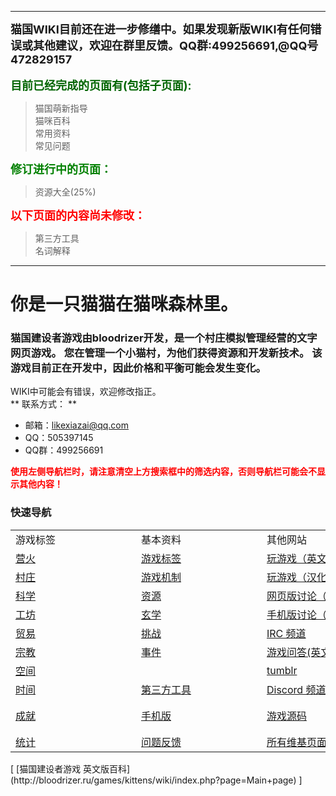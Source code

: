 ----------
<font size=4><strong>猫国WIKI目前还在进一步修缮中。如果发现新版WIKI有任何错误或其他建议，欢迎在群里反馈。QQ群:499256691,@QQ号472829157</font></strong><br><br>
<font color=darkgreen size=4><strong>目前已经完成的页面有(包括子页面):</font></strong><br>
>猫国萌新指导<br>
>猫咪百科<br>
>常用资料<br>
>常见问题<br>

<font color=green size=4><strong>修订进行中的页面：</font></strong><br>
>资源大全(25%)<br>

<font color=red size=4><strong>以下页面的内容尚未修改：</font></strong><br>

>第三方工具<br>
>名词解释<br>

----------

# 你是一只猫猫在猫咪森林里。
### 猫国建设者游戏由bloodrizer开发，是一个村庄模拟管理经营的文字网页游戏。 您在管理一个小猫村，为他们获得资源和开发新技术。 该游戏目前正在开发中，因此价格和平衡可能会发生变化。

WIKI中可能会有错误，欢迎修改指正。<br>
** 联系方式： **
* 邮箱：likexiazai@qq.com
* QQ：505397145
* QQ群：499256691

<font color=red><strong>使用左侧导航栏时，请注意清空上方搜索框中的筛选内容，否则导航栏可能会不显示其他内容！</font></strong><br>

### 快速导航

<table class="wikitable">
	<tbody>
		<tr>
			<td class="em">
				<span style="display:block;width:185px">
							游戏标签
				</span>
			</td>
			<td class="em">
				<span style="display:block;width:185px">
							基本资料
				</span>
			</td>
			<td class="em">
				<span style="display:block;width:185px">
							其他网站
				</span>
			</td>
			<td class="em">
				<span style="display:block;width:185px">
							多语言
				</span>
			</td>
		</tr>
		<tr>
			<td>
				<a href="?file=001-猫咪百科/01-建筑物/01-食物生产">
							营火
				</a>
			</td>
			<td>
				<a href="?file=002-常用资料/003-游戏标签">
							游戏标签
				</a>
			</td>
			<td>
				<a href="http://bloodrizer.ru/games/kittens/">玩游戏（英文原版）</a>
			</td>
			<td>
				<a href="http://bloodrizer.ru/games/kittens/wiki/index.php?page=locale-en">
							英语
				</a>
			</td>
		</tr>
		<tr>
			<td>
			<a href="?file=001-猫咪百科/02-村庄">
						村庄
			</a>
			</td>
			<td>
				<a href="?file=002-常用资料/001-游戏机制">
							游戏机制
				</a>
			</td>
			<td>
				<a href="http://likexia.gitee.io/cat-zh/">玩游戏（汉化版）</a>
			</td>
			<td>
				<a href="http://bloodrizer.ru/games/kittens/wiki/index.php?page=locale-ru">
							俄语
				</a>
			</td>
		</tr>
		<tr>
			<td>
			<a href="?file=001-猫咪百科/03-科学/01-科学">
						科学
			</a>
			</td>
			<td>
				<a href="?file=003-资源大全/005-资源介绍">
							资源
				</a>
			</td>
			<td>
				<a href="https://www.reddit.com/r/kittensgame/">网页版讨论（Reddit）</a>
			</td>
			<td>
				<a href="http://bloodrizer.ru/games/kittens/wiki/index.php?page=locale-ko">
							韩语
				</a>
			</td>
		</tr>
		<tr>
			<td>
			<a href="?file=001-猫咪百科/04-工坊/01-升级">
						工坊
			</a>
			</td>
			<td>
				<a href="?file=001-猫咪百科/03-科学/02-玄学#玄学">
							玄学
				</a>
			</td>
			<td>
			<a href="https://www.reddit.com/r/kgmobile/">手机版讨论（Reddit）</a>
			</td>
			<td>
				<a href="http://bloodrizer.ru/games/kittens/wiki/index.php?page=locale-no">
							挪威语
				</a>
			</td>
		</tr>
		<tr>
			<td>
			<a href="?file=001-猫咪百科/05-贸易">
						贸易
			</a>
			</td>
			<td>
				<a href="?file=002-常用资料/007-挑战模式">
							挑战
				</a>
			</td>
			<td>
			<a href="http://irc.lc/irc.canternet.org/kittensgame/Kitten@@@@" class="external">
						IRC 频道
			</a>
			</td>
			<td>
				<a href="http://bloodrizer.ru/games/kittens/wiki/index.php?page=Deutsch">
							德语
				</a>
			</td>
		</tr>
		<tr>
			<td>
			<a href="?file=001-猫咪百科/06-宗教/001-庙塔">
						宗教
			</a>
			</td>
			<td>
				<a href="?file=002-常用资料/006-事件介绍">
							事件
				</a>
			</td>
			<td>
			<a href="http://gaming.stackexchange.com/tags/kittens-game" class="external">
						游戏问答(英文)
			</a>
			</td>
			<td>
				<a href="http://bloodrizer.ru/games/kittens/wiki/index.php?page=locale-fr">
							法语
				</a>
			</td>
		</tr>
		<tr>
			<td>
			<a href="?file=001-猫咪百科/07-空间/01-地面控制">
						空间
			</a>
			</td>
			<td>
			</td>
			<td>
			<a href="http://kittensgame.tumblr.com/" class="external">
						tumblr
			</a>
			</td>
			<td>
				<a href="http://bloodrizer.ru/games/kittens/wiki/index.php?page=locale-br">
							巴西葡萄牙语
				</a>
			</td>
		</tr>
		<tr>
			<td>
			<a href="?file=001-猫咪百科/08-时间">
						时间
			</a>
			</td>
			<td>
				<a href="?file=004-第三方工具/01-第三方工具">
							第三方工具
				</a>
			</td>
			<td>
			<a href="https://discord.gg/2arBf9K">Discord 频道
			</td>
			<td>
				<a href="http://bloodrizer.ru/games/kittens/wiki/index.php?page=locale-es">
							西班牙语
				</a>
			</td>
		</tr>
		<tr>
			<td>
			<a href="?file=001-猫咪百科/09-成就">
						成就
			</a>
			</td>
			<td>
				<a href="?file=002-常用资料/002-手机版">
							手机版
				</a>
			</td>
			<td>
				<a href="http://bitbucket.org/bloodrizer/kitten-game" class="external">
							游戏源码
				</a>
			</td>
			<td>
			[简体中文](?file=006-各国语言包/02-简体中文)
			</td>
		</tr>
		<tr>
			<td>
			<a href="?file=001-猫咪百科/10-统计">
						统计
			</a>
			</td>
			<td>
				<a href="?file=002-常用资料/004-错误反馈">
							问题反馈
				</a>
			</td>
			<td>
				<a href="http://bloodrizer.ru/games/kittens/wiki/index.php?action=search&amp;query="
				class="external">
							所有维基页面(英文)
				</a>
			</td>
			<td>
				<a href="http://bloodrizer.ru/games/kittens/wiki/index.php?page=locales">
							全部语言
				</a>
			</td>
		</tr>
	</tbody>
</table>
[ [猫国建设者游戏 英文版百科](http://bloodrizer.ru/games/kittens/wiki/index.php?page=Main+page) ]
